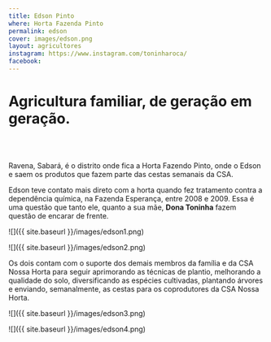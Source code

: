 ```yaml
---
title: Edson Pinto
where: Horta Fazenda Pinto
permalink: edson
cover: images/edson.png
layout: agricultores
instagram: https://www.instagram.com/toninharoca/
facebook:
---
```


# Agricultura familiar, de geração em geração.
    
<br><br>
    
Ravena, Sabará, é o distrito onde fica a Horta Fazendo Pinto, onde o Edson e  saem os produtos que fazem parte das cestas semanais da CSA.
  
Edson teve contato mais direto com a horta quando fez tratamento contra a dependência química, na Fazenda Esperança, entre 2008 e 2009. Essa é uma questão que tanto ele, quanto a sua mãe, **Dona Toninha** fazem questão de encarar de frente.

![]({{ site.baseurl }}/images/edson1.png)


![]({{ site.baseurl }}/images/edson2.png)

  
Os dois contam com o suporte dos demais membros da família e da CSA Nossa Horta para seguir aprimorando as técnicas de plantio, melhorando a qualidade do solo, diversificando as espécies cultivadas, plantando árvores e enviando, semanalmente, as cestas para os coprodutores da CSA Nossa Horta.

  
![]({{ site.baseurl }}/images/edson3.png)
  

![]({{ site.baseurl }}/images/edson4.png)
